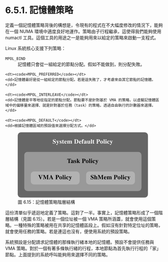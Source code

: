 # 6.5.1. 記憶體策略

定義一個記憶體策略背後的構想是，令現有的程式在不大幅度修改的情況下，能夠在一個 NUMA 環境中適度良好地運作。策略由子行程繼承，這使得我們能夠使用 numactl 工具。這個工具的用途之一是能夠用來以給定的策略來啟動一支程式。

Linux 系統核心支援下列策略：

<dl>
    <dt><code>MPOL_BIND</code></dt>
    <dd>記憶體只會從一組給定的節點分配。假如不能做到，則分配失敗。</dd>

    <dt><code>MPOL_PREFERRED</code></dt>
    <dd>記憶體最好是從一組給定的節點分配。若是這失敗了，才考慮來自其它節點的記憶體。</dd>

    <dt><code>MPOL_INTERLEAVE</code></dt>
    <dd>記憶體是平等地從指定的節點分配。節點要不是針對基於 VMA 的策略，以虛擬記憶體區域中的偏移量來選擇、就是針對基於任務（task）的策略，透過自由執行的計數器來選擇。</dd>

    <dt><code>MPOL_DEFAULT</code></dt>
    <dd>根據記憶體區域的預設值來選擇分配方式。</dd>
</dl>

<figure>
  <img src="../../assets/figure-6.15.png" alt="圖 6.15：記憶體策略階層結構">
  <figcaption>圖 6.15：記憶體策略階層結構</figcaption>
</figure>

這份清單似乎遞迴地定義了策略。這對了一半。事實上，記憶體策略形成了一個階層結構（見圖 6.15）。若是一個位址被一個 VMA 策略所涵蓋，就會使用這個策略。一種特殊的策略被用在共享的記憶體區段上。假如沒有針對特定位址的策略，就會使用任務的策略。若是連這也沒有，便使用系統的預設策略。

系統預設是分配請求記憶體的那條執行緒本地的記憶體。預設不會提供任務與 VMA 策略。對於一個有著多條執行緒的行程，本地節點為首先執行行程的「家」節點。上面提到的系統呼叫能夠用來選擇不同的策略。

